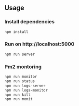 ## Usage

### Install dependencies

```bash
npm install
```

### Run on http://localhost:5000

```bash
npm run server
```

### Pm2 montoring

```bash
npm run monitor
npm run status
npm run logs-server
npm run logs-monitor
npm run kill
npm run monit
```

